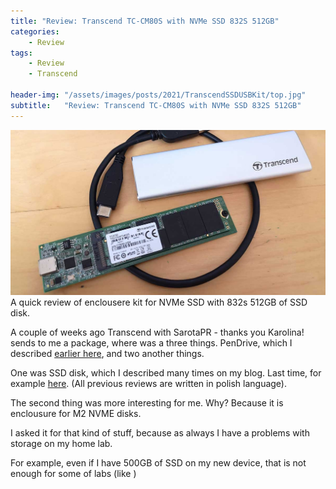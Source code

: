 ```yaml
---
title: "Review: Transcend TC-CM80S with NVMe SSD 832S 512GB"
categories:
    - Review
tags:
    - Review
    - Transcend

header-img: "/assets/images/posts/2021/TranscendSSDUSBKit/top.jpg"
subtitle:   "Review: Transcend TC-CM80S with NVMe SSD 832S 512GB"
---
```

![Review: Transcend TC-CM80S with NVMe SSD 832S 512GB](/assets/images/posts/2021/TranscendSSDUSBKit/top.jpg)A quick review of enclousere kit for NVMe SSD with 832s 512GB of SSD disk.

A couple of weeks ago Transcend with SarotaPR - thanks you Karolina! sends to me a package, where was a three things. PenDrive, which I described [earlier here](https://www.piesik.me/2021/02/17/JetFlash890/), and two another things.

One was SSD disk, which I described many times on my blog. Last time, for example [here](https://www.piesik.me/2020/11/23/Transcend-220S/). (All previous reviews are written in polish language).

The second thing was more interesting for me. Why? Because it is enclousure for M2 NVME disks.

I asked it for that kind of stuff, because as always I have a problems with storage on my home lab.

For example, even if I have 500GB of SSD on my new device, that is not enough for some of labs (like )
